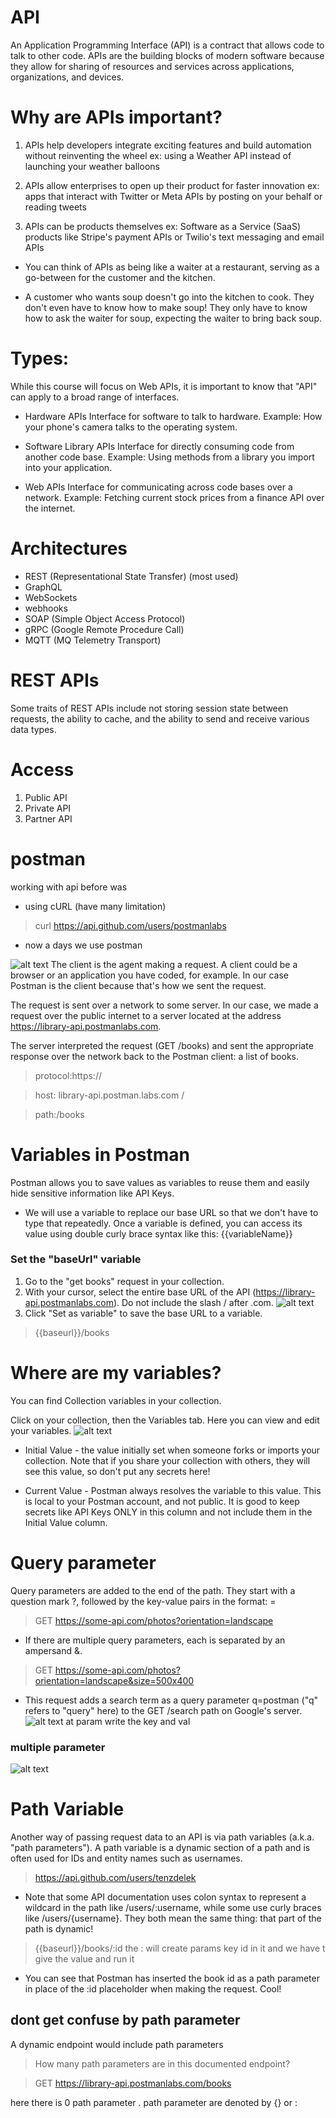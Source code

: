 # API
An Application Programming Interface (API) is a contract that allows code to talk to other code. APIs are the building blocks of modern software because they allow for sharing of resources and services across applications, organizations, and devices.

# Why are APIs important?
1. APIs help developers integrate exciting features and build automation without reinventing the wheel
ex: using a Weather API instead of launching your weather balloons

2. APIs allow enterprises to open up their product for faster innovation
ex: apps that interact with Twitter or Meta APIs by posting on your behalf or reading tweets

3. APIs can be products themselves
ex: Software as a Service (SaaS) products like Stripe's payment APIs or Twilio's text messaging and email APIs

- You can think of APIs as being like a waiter at a restaurant, serving as a go-between for the customer and the kitchen. 

- A customer who wants soup doesn't go into the kitchen to cook. They don't even have to know how to make soup! They only have to know how to ask the waiter for soup, expecting the waiter to bring back soup.

# Types:
While this course will focus on Web APIs, it is important to know that "API" can apply to a broad range of interfaces.

- Hardware APIs
Interface for software to talk to hardware.
Example: How your phone's camera talks to the operating system. 

- Software Library APIs
Interface for directly consuming code from another code base.
Example: Using methods from a library you import into your application.

- Web APIs
Interface for communicating across code bases over a network.
Example: Fetching current stock prices from a finance API over the internet.

# Architectures
- REST (Representational State Transfer) (most used)
- GraphQL
- WebSockets
- webhooks
- SOAP (Simple Object Access Protocol)
- gRPC (Google Remote Procedure Call)
- MQTT (MQ Telemetry Transport)

# REST APIs
Some traits of REST APIs include not storing session state between requests, the ability to cache, and the ability to send and receive various data types.

# Access
1. Public API
2. Private API
3. Partner API

# postman
working with api before was 
- using cURL (have many limitation)
>curl https://api.github.com/users/postmanlabs

- now a days we use postman

![alt text](image.png)
The client is the agent making a request. A client could be a browser or an application you have coded, for example. In our case Postman is the client because that's how we sent the request. 

The request is sent over a network to some server. In our case, we made a request over the public internet to a server located at the address https://library-api.postmanlabs.com. 

The server interpreted the request (GET /books) and sent the appropriate response over the network back to the Postman client: a list of books.

>protocol:https://	

>host: library-api.postman.labs.com	/

>path:/books

# Variables in Postman
Postman allows you to save values as variables to reuse them and easily hide sensitive information like API Keys. 

- We will use a variable to replace our base URL so that we don't have to type that repeatedly. Once a variable is defined, you can access its value using double curly brace syntax like this: 
{{variableName}}

### Set the "baseUrl" variable
1. Go to the "get books" request in your collection.
2. With your cursor, select the entire base URL of the API (https://library-api.postmanlabs.com). Do not include the slash / after .com.
![alt text](image-1.png)
3. Click "Set as variable" to save the base URL to a variable.
>{{baseurl}}/books

# Where are my variables?
You can find Collection variables in your collection.

Click on your collection, then the Variables tab. Here you can view and edit your variables.
![alt text](image-2.png)
- Initial Value - the value initially set when someone forks or imports your collection. Note that if you share your collection with others, they will see this value, so don't put any secrets here!

- Current Value - Postman always resolves the variable to this value. This is local to your Postman account, and not public. It is good to keep secrets like API Keys ONLY in this column and not include them in the Initial Value column.

# Query parameter
Query parameters are added to the end of the path. They start with a question mark ?, followed by the key-value pairs in the format: <key>=<value>
> GET https://some-api.com/photos?orientation=landscape
- If there are multiple query parameters, each is separated by an ampersand &.
>GET https://some-api.com/photos?orientation=landscape&size=500x400

- This request adds a search term as a query parameter q=postman ("q" refers to "query" here) to the GET /search path on Google's server.
![alt text](image-3.png)
at param write the key and val

### multiple parameter
![alt text](image-4.png)

# Path Variable
Another way of passing request data to an API is via path variables (a.k.a. "path parameters"). A path variable is a dynamic section of a path and is often used for IDs and entity names such as usernames. 
>https://api.github.com/users/tenzdelek

- Note that some API documentation uses colon syntax to represent a wildcard in the path like /users/:username, while some use curly braces like /users/{username}. They both mean the same thing: that part of the path is dynamic!

>{{baseurl}}/books/:id
the : will create params key id in it and we have t give the value and run it
- You can see that Postman has inserted the book id as a path parameter in place of the :id placeholder when making the request. Cool!

## dont get confuse by path parameter
A dynamic endpoint would include path parameters
>How many path parameters are in this documented endpoint?


>GET https://library-api.postmanlabs.com/books

here there is 0 path parameter . path parameter are denoted by {} or :